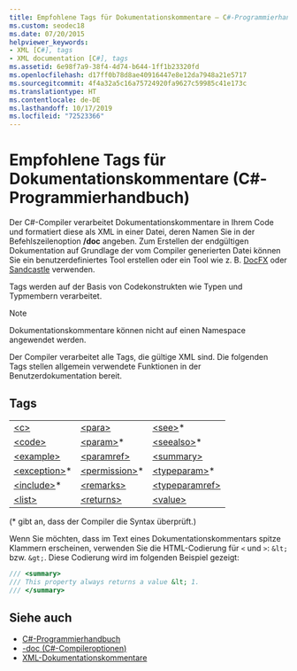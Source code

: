 ```yaml
---
title: Empfohlene Tags für Dokumentationskommentare – C#-Programmierhandbuch
ms.custom: seodec18
ms.date: 07/20/2015
helpviewer_keywords:
- XML [C#], tags
- XML documentation [C#], tags
ms.assetid: 6e98f7a9-38f4-4d74-b644-1ff1b23320fd
ms.openlocfilehash: d17ff0b78d8ae40916447e8e12da7948a21e5717
ms.sourcegitcommit: 4f4a32a5c16a75724920fa9627c59985c41e173c
ms.translationtype: HT
ms.contentlocale: de-DE
ms.lasthandoff: 10/17/2019
ms.locfileid: "72523366"
---
```

# <a name="recommended-tags-for-documentation-comments-c-programming-guide"></a>Empfohlene Tags für Dokumentationskommentare (C#-Programmierhandbuch)
Der C#-Compiler verarbeitet Dokumentationskommentare in Ihrem Code und formatiert diese als XML in einer Datei, deren Namen Sie in der Befehlszeilenoption **/doc** angeben. Zum Erstellen der endgültigen Dokumentation auf Grundlage der vom Compiler generierten Datei können Sie ein benutzerdefiniertes Tool erstellen oder ein Tool wie z. B. [DocFX](https://dotnet.github.io/docfx/) oder [Sandcastle](https://github.com/EWSoftware/SHFB) verwenden.  
  
 Tags werden auf der Basis von Codekonstrukten wie Typen und Typmembern verarbeitet.  
  
> [!NOTE]
> Dokumentationskommentare können nicht auf einen Namespace angewendet werden.  
  
 Der Compiler verarbeitet alle Tags, die gültige XML sind. Die folgenden Tags stellen allgemein verwendete Funktionen in der Benutzerdokumentation bereit.  
  
## <a name="tags"></a>Tags  
  
||||  
|---|---|---|  
|[\<c>](./code-inline.md)|[\<para>](./para.md)|[\<see>](./see.md)*|  
|[\<code>](./code.md)|[\<param>](./param.md)*|[\<seealso>](./seealso.md)*|  
|[\<example>](./example.md)|[\<paramref>](./paramref.md)|[\<summary>](./summary.md)|  
|[\<exception>](./exception.md)*|[\<permission>](./permission.md)*|[\<typeparam>](./typeparam.md)*|  
|[\<include>](./include.md)*|[\<remarks>](./remarks.md)|[\<typeparamref>](./typeparamref.md)|  
|[\<list>](./list.md)|[\<returns>](./returns.md)|[\<value>](./value.md)|  
  
 (* gibt an, dass der Compiler die Syntax überprüft.)  
  
 Wenn Sie möchten, dass im Text eines Dokumentationskommentars spitze Klammern erscheinen, verwenden Sie die HTML-Codierung für `<` und `>`: `&lt;` bzw. `&gt;`. Diese Codierung wird im folgenden Beispiel gezeigt:
  
```csharp  
/// <summary>
/// This property always returns a value &lt; 1.
/// </summary>
```
  
## <a name="see-also"></a>Siehe auch

- [C#-Programmierhandbuch](../index.md)
- [-doc (C#-Compileroptionen)](../../language-reference/compiler-options/doc-compiler-option.md)
- [XML-Dokumentationskommentare](./index.md)
